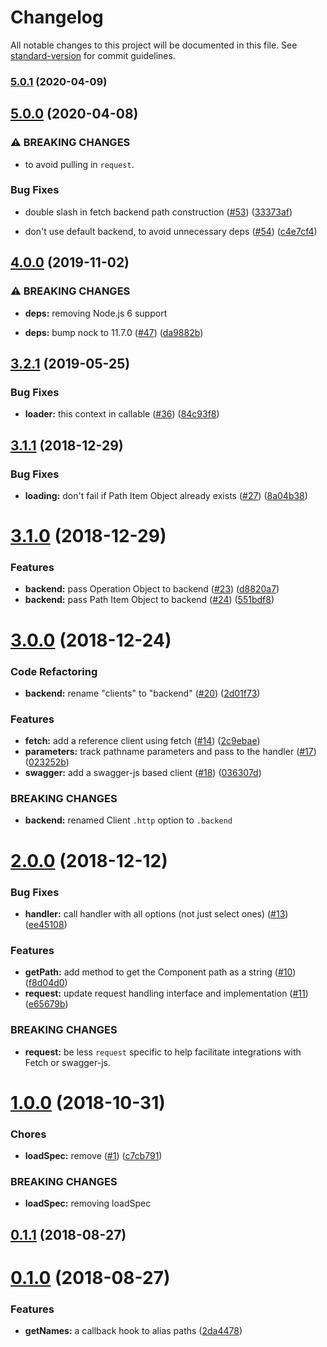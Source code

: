# Changelog

All notable changes to this project will be documented in this file. See [standard-version](https://github.com/conventional-changelog/standard-version) for commit guidelines.

### [5.0.1](https://github.com/silasbw/swagger-fluent/compare/5.0.0...5.0.1) (2020-04-09)

## [5.0.0](https://github.com/silasbw/swagger-fluent/compare/4.0.0...5.0.0) (2020-04-08)


### ⚠ BREAKING CHANGES

* to avoid pulling in `request`.

### Bug Fixes

* double slash in fetch backend path construction ([#53](https://github.com/silasbw/swagger-fluent/issues/53)) ([33373af](https://github.com/silasbw/swagger-fluent/commit/33373af))


* don't use default backend, to avoid unnecessary deps ([#54](https://github.com/silasbw/swagger-fluent/issues/54)) ([c4e7cf4](https://github.com/silasbw/swagger-fluent/commit/c4e7cf4))

## [4.0.0](https://github.com/silasbw/swagger-fluent/compare/3.2.1...4.0.0) (2019-11-02)


### ⚠ BREAKING CHANGES

* **deps:** removing Node.js 6 support

* **deps:** bump nock to 11.7.0 ([#47](https://github.com/silasbw/swagger-fluent/issues/47)) ([da9882b](https://github.com/silasbw/swagger-fluent/commit/da9882b))

## [3.2.1](https://github.com/silasbw/swagger-fluent/compare/3.2.0...3.2.1) (2019-05-25)


### Bug Fixes

* **loader:** this context in callable ([#36](https://github.com/silasbw/swagger-fluent/issues/36)) ([84c93f8](https://github.com/silasbw/swagger-fluent/commit/84c93f8))



<a name="3.1.1"></a>
## [3.1.1](https://github.com/silasbw/swagger-fluent/compare/3.1.0...3.1.1) (2018-12-29)


### Bug Fixes

* **loading:** don't fail if Path Item Object already exists ([#27](https://github.com/silasbw/swagger-fluent/issues/27)) ([8a04b38](https://github.com/silasbw/swagger-fluent/commit/8a04b38))



<a name="3.1.0"></a>
# [3.1.0](https://github.com/silasbw/fluent-openapi/compare/3.0.0...3.1.0) (2018-12-29)


### Features

* **backend:** pass Operation Object to backend ([#23](https://github.com/silasbw/fluent-openapi/issues/23)) ([d8820a7](https://github.com/silasbw/fluent-openapi/commit/d8820a7))
* **backend:** pass Path Item Object to backend ([#24](https://github.com/silasbw/fluent-openapi/issues/24)) ([551bdf8](https://github.com/silasbw/fluent-openapi/commit/551bdf8))



<a name="3.0.0"></a>
# [3.0.0](https://github.com/silasbw/fluent-openapi/compare/2.0.0...3.0.0) (2018-12-24)


### Code Refactoring

* **backend:** rename "clients" to "backend" ([#20](https://github.com/silasbw/fluent-openapi/issues/20)) ([2d01f73](https://github.com/silasbw/fluent-openapi/commit/2d01f73))


### Features

* **fetch:** add a reference client using fetch ([#14](https://github.com/silasbw/fluent-openapi/issues/14)) ([2c9ebae](https://github.com/silasbw/fluent-openapi/commit/2c9ebae))
* **parameters:** track pathname parameters and pass to the handler ([#17](https://github.com/silasbw/fluent-openapi/issues/17)) ([023252b](https://github.com/silasbw/fluent-openapi/commit/023252b))
* **swagger:** add a swagger-js based client ([#18](https://github.com/silasbw/fluent-openapi/issues/18)) ([036307d](https://github.com/silasbw/fluent-openapi/commit/036307d))


### BREAKING CHANGES

* **backend:** renamed Client `.http` option to `.backend`



<a name="2.0.0"></a>
# [2.0.0](https://github.com/silasbw/fluent-openapi/compare/1.0.0...2.0.0) (2018-12-12)


### Bug Fixes

* **handler:** call handler with all options (not just select ones) ([#13](https://github.com/silasbw/fluent-openapi/issues/13)) ([ee45108](https://github.com/silasbw/fluent-openapi/commit/ee45108))


### Features

* **getPath:** add method to get the Component path as a string ([#10](https://github.com/silasbw/fluent-openapi/issues/10)) ([f8d04d0](https://github.com/silasbw/fluent-openapi/commit/f8d04d0))
* **request:** update request handling interface and implementation ([#11](https://github.com/silasbw/fluent-openapi/issues/11)) ([e65679b](https://github.com/silasbw/fluent-openapi/commit/e65679b))


### BREAKING CHANGES

* **request:** be less `request` specific to help facilitate integrations
with Fetch or swagger-js.



<a name="1.0.0"></a>
# [1.0.0](https://github.com/silasbw/fluent-openapi/compare/0.1.1...1.0.0) (2018-10-31)


### Chores

* **loadSpec:** remove ([#1](https://github.com/silasbw/fluent-openapi/issues/1)) ([c7cb791](https://github.com/silasbw/fluent-openapi/commit/c7cb791))


### BREAKING CHANGES

* **loadSpec:** removing loadSpec



<a name="0.1.1"></a>
## [0.1.1](https://github.com/silasbw/fluent-openapi/compare/0.1.0...0.1.1) (2018-08-27)



<a name="0.1.0"></a>
# [0.1.0](https://github.com/silasbw/fluent-openapi/compare/0.0.1...0.1.0) (2018-08-27)


### Features

* **getNames:** a callback hook to alias paths ([2da4478](https://github.com/silasbw/fluent-openapi/commit/2da4478))
